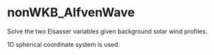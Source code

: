 # nonWKB_AlfvenWave
Solve the two Elsasser variables given background solar wind profiles.

1D spherical coordinate system is used.
